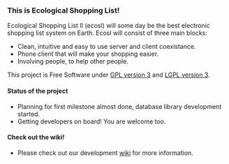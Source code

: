 
### This is Ecological Shopping List!

Ecological Shopping List II (ecosl) will some day be the best electronic shopping list
system on Earth. Ecosl will consist of three main blocks:

* Clean, intuitive and easy to use server and client coexistance.
* Phone client that will make your shopping easier.
* Involving people, to help other people.

This project is Free Software under [GPL version 3](http://www.gnu.org/licenses/gpl.txt) and
[LGPL version 3](http://www.gnu.org/licenses/lgpl.txt).


#### Status of the project

* Planning for first milestone almost done, database library development started.
* Getting developers on board! You are welcome too.

#### Check out the wiki!

* Please check out our development [wiki](https://github.com/ecosl-developers/ecosl/wiki) for more information.
